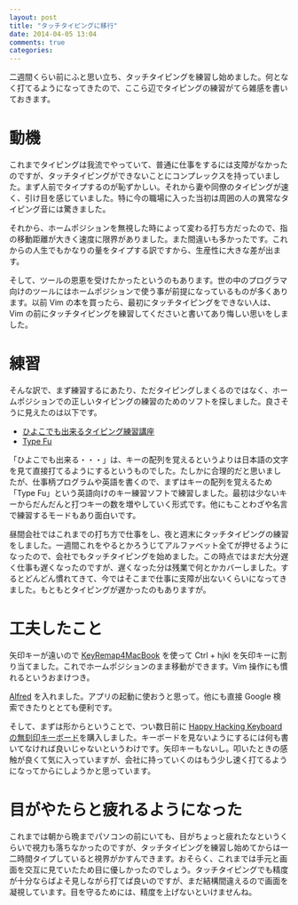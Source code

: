 ```yaml
---
layout: post
title: "タッチタイピングに移行"
date: 2014-04-05 13:04
comments: true
categories:
---
```


二週間くらい前にふと思い立ち、タッチタイピングを練習し始めました。何となく打てるようになってきたので、ここら辺でタイピングの練習がてら雑感を書いておきます。

# 動機

これまでタイピングは我流でやっていて、普通に仕事をするには支障がなかったのですが、タッチタイピングができないことにコンプレックスを持っていました。まず人前でタイプするのが恥ずかしい。それから妻や同僚のタイピングが速く、引け目を感じていました。特に今の職場に入った当初は周囲の人の異常なタイピング音には驚きました。

それから、ホームポジションを無視した時によって変わる打ち方だったので、指の移動距離が大きく速度に限界がありました。また間違いも多かったです。これからの人生でもかなりの量をタイプする訳ですから、生産性に大きな差が出ます。

そして、ツールの恩恵を受けたかったというのもあります。世の中のプログラマ向けのツールにはホームポジションで使う事が前提になっているものが多くあります。以前 Vim の本を買ったら、最初にタッチタイピングをできない人は、Vim の前にタッチタイピングを練習してくださいと書いてあり悔しい思いをしました。

# 練習

そんな訳で、まず練習するにあたり、ただタイピングしまくるのではなく、ホームポジションでの正しいタイピングの練習のためのソフトを探しました。良さそうに見えたのは以下です。

- [ひよこでも出来るタイピング練習講座](http://typing.twi1.me/training)
- [Type Fu](http://type-fu.com/)

「ひよこでも出来る・・・」は、キーの配列を覚えるというよりは日本語の文字を見て直接打てるようにするというものでした。たしかに合理的だと思いましたが、仕事柄プログラムや英語を書くので、まずはキーの配列を覚えるため「Type Fu」という英語向けのキー練習ソフトで練習しました。最初は少ないキーからだんだんと打つキーの数を増やしていく形式です。他にもことわざや名言で練習するモードもあり面白いです。

昼間会社ではこれまでの打ち方で仕事をし、夜と週末にタッチタイピングの練習をしました。一週間これをやるとかろうじてアルファベット全てが押せるようになったので、会社でもタッチタイピングを始めました。この時点ではまだ大分遅く仕事も遅くなったのですが、遅くなった分は残業で何とかカバーしました。するとどんどん慣れてきて、今ではそこまで仕事に支障が出ないくらいになってきました。もともとタイピングが遅かったのもありますが。

# 工夫したこと

矢印キーが遠いので [KeyRemap4MacBook](https://pqrs.org/macosx/keyremap4macbook/) を使って Ctrl + hjkl を矢印キーに割り当てました。これでホームポジションのまま移動ができます。Vim 操作にも慣れるというおまけつき。

[Alfred](http://www.alfredapp.com/) を入れました。アプリの起動に使おうと思って。他にも直接 Google 検索できたりととても便利です。

そして、まずは形からということで、つい数日前に [Happy Hacking Keyboard の無刻印キーボード](https://www.pfu.fujitsu.com/hhkeyboard/hhkbpro2/nokeytop.html)を購入しました。キーボードを見ないようにするには何も書いてなければ良いじゃないというわけです。矢印キーもないし。叩いたときの感触が良くて気に入っていますが、会社に持っていくのはもう少し速く打てるようになってからにしようかと思っています。

# 目がやたらと疲れるようになった

これまでは朝から晩までパソコンの前にいても、目がちょっと疲れたなというくらいで視力も落ちなかったのですが、タッチタイピングを練習し始めてからは一二時間タイプしていると視界がかすんできます。おそらく、これまでは手元と画面を交互に見ていたため目に優しかったのでしょう。タッチタイピングでも精度が十分ならばよそ見しながら打てば良いのですが、まだ結構間違えるので画面を凝視しています。目を守るためには、精度を上げないといけませんね。
